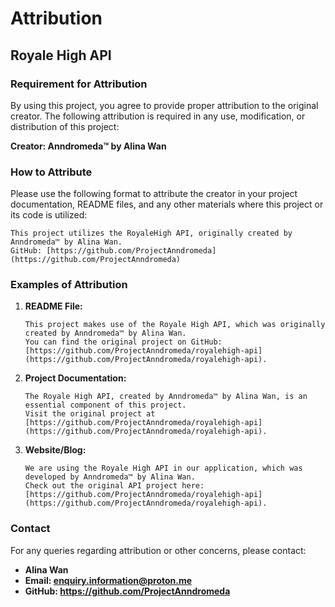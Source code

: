 # Attribution

## Royale High API

### Requirement for Attribution

By using this project, you agree to provide proper attribution to the original creator. The following attribution is required in any use, modification, or distribution of this project:

**Creator: Anndromeda™ by Alina Wan**

### How to Attribute

Please use the following format to attribute the creator in your project documentation, README files, and any other materials where this project or its code is utilized:

```
This project utilizes the RoyaleHigh API, originally created by Anndromeda™ by Alina Wan. 
GitHub: [https://github.com/ProjectAnndromeda](https://github.com/ProjectAnndromeda)
```

### Examples of Attribution

1. **README File:**
   ```
   This project makes use of the Royale High API, which was originally created by Anndromeda™ by Alina Wan.
   You can find the original project on GitHub: [https://github.com/ProjectAnndromeda/royalehigh-api](https://github.com/ProjectAnndromeda/royalehigh-api).
   ```

2. **Project Documentation:**
   ```
   The Royale High API, created by Anndromeda™ by Alina Wan, is an essential component of this project.
   Visit the original project at [https://github.com/ProjectAnndromeda/royalehigh-api](https://github.com/ProjectAnndromeda/royalehigh-api).
   ```

3. **Website/Blog:**
   ```
   We are using the Royale High API in our application, which was developed by Anndromeda™ by Alina Wan.
   Check out the original API project here: [https://github.com/ProjectAnndromeda/royalehigh-api](https://github.com/ProjectAnndromeda/royalehigh-api).
   ```

### Contact

For any queries regarding attribution or other concerns, please contact:

- **Alina Wan**
- **Email: enquiry.information@proton.me**
- **GitHub: https://github.com/ProjectAnndromeda**
